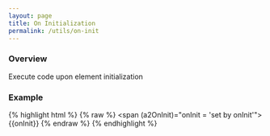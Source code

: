 ```yaml
---
layout: page
title: On Initialization
permalink: /utils/on-init
---
```


### Overview
Execute code upon element initialization

### Example

{% highlight html %}
{% raw %}
<span (a2OnInit)="onInit = 'set by onInit'">{{onInit}}</span>
{% endraw %}
{% endhighlight %}